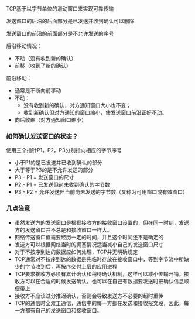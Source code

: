 TCP基于以字节单位的滑动窗口来实现可靠传输

发送窗口的后沿的后面部分是已发送并收到确认可以删除

发送窗口的前沿的前面部分是不允许发送的序号

后沿移动情况：

- 不动（没有收到新的确认）
- 前移（收到了新的确认）

前沿移动：

- 通常是不断向前移动
- 不动：
	- 没有收到新的确认，对方通知窗口大小也不变；
	- 收到新确认但对方通知的窗口缩小，使发送窗口前沿正好不动。
- 向后收缩（对方通知窗口缩小）

### 如何确认发送窗口的状态？

使用三个指针P1，P2，P3分别指向相应的字节序号

- 小于P1的是已发送并已收到确认的部分
- 大于等于P3的是不允许发送的部分
- P3 - P1 = 发送窗口的尺寸
- P2 - P1 = 已发送但尚未收到确认的字节数
- P3 - P2 = 允许发送但当前尚未发送的字节数（又称为可用窗口或有效窗口）

### 几点注意

- 虽然发送方的发送窗口是根据接收方的接收窗口设置的，但在同一时刻，发送方的发送窗口并不总是和接收窗口一样大。
- 网络传送窗口值需要经历一定的时间，并且这个时间还不是确定的
- 发送方可以根据网络当时的拥塞情况适当减小自己的发送窗口尺寸
- 对于不按序到达的数据应如何处理，TCP并无明确规定
- TCP通常对不按序到达的数据是先临时存放在接收窗口中，等到字节流中所缺少的字节收到后，再按序交付上层的应用进程
- TCP要求接收方必须有累计确认和稍待确认机制，这样可以减小传输开销。接收方可以在合适的时候发送确认，也可以在自己有数据要发送时把确认信息顺便带上
- 接收方不应该过分推迟确认，否则会导致发送方不必要的超时重传
- TCP的通信时全双工通信，通信中的每一方都在发送和接收报文段，因此，每一方都有自己的发送窗口和接收窗口。